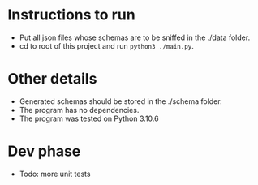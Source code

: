 # Instructions to run
- Put all json files whose schemas are to be sniffed in the ./data folder.
- cd to root of this project and run `python3 ./main.py`.

# Other details
- Generated schemas should be stored in the ./schema folder.
- The program has no dependencies.
- The program was tested on Python 3.10.6

# Dev phase
- Todo: more unit tests

